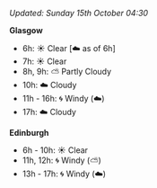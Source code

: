 *Updated: Sunday 15th October 04:30*

**Glasgow**

* 6h: :sunny: Clear [:cloud: as of 6h]
* 7h: :sunny: Clear
* 8h, 9h: :partly_sunny: Partly Cloudy
* 10h: :cloud: Cloudy
* 11h - 16h: :cyclone: Windy (:cloud:)
* 17h: :cloud: Cloudy

**Edinburgh**

* 6h - 10h: :sunny: Clear
* 11h, 12h: :cyclone: Windy (:partly_sunny:)
* 13h - 17h: :cyclone: Windy (:cloud:)
